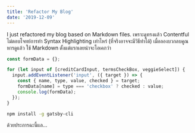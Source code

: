 ```yaml
---
title: 'Refactor My Blog'
date: '2019-12-09'
---
```


I just refactored my blog based on Markdown files. เพราะดูทรงแล้ว Contentful ไม่ตอบโจทย์การทำ Syntax Highlighting เท่าไหร่ (ที่จริงอาจจะมีวิธีทำได้) เมื่อลองบวกลบคูณหารดูแล้ว ใช้ Markdown ตั้งแต่แรกเลยน่าจะโอเคกว่า

```javascript
const formData = {};

for (let input of [creditCardInput, termsCheckBox, veggieSelect]) {
  input.addEventListener('input', ({ target }) => {
    const { name, type, value, checked } = target;
    formData[name] = type === 'checkbox' ? checked : value;
    console.log(formData);
  });
}
```

```sh
npm install -g gatsby-cli
```

ด้วยประการฉะนี้แล...
